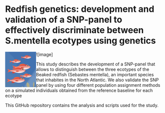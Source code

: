 # Redfish genetics: development and validation of a SNP-panel to effectively discriminate between S.mentella ecotypes using genetics
![image]<img src="redfish_illustration.jpg" align="left" width="100" />

This study describes the development of a SNP-panel that allows to distinguish between the three ecotypes of the Beaked redfish (Sebastes mentella), an important species that inhabites in the North Atlantic. We also validate the SNP panel by using four different population assignment methods on a simulated individuals obtained from the reference baseline for each ecotype

This GitHub repository contains the analysis and scripts used for the study.
